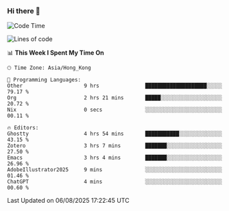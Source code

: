 ### Hi there 👋

<!--
**nicehiro/nicehiro** is a ✨ _special_ ✨ repository because its `README.md` (this file) appears on your GitHub profile.

Here are some ideas to get you started:

- 🔭 I’m currently working on ...
- 🌱 I’m currently learning ...
- 👯 I’m looking to collaborate on ...
- 🤔 I’m looking for help with ...
- 💬 Ask me about ...
- 📫 How to reach me: ...
- 😄 Pronouns: ...
- ⚡ Fun fact: ...
-->

<!--START_SECTION:waka-->
![Code Time](http://img.shields.io/badge/Code%20Time-865%20hrs%2043%20mins-blue)

![Lines of code](https://img.shields.io/badge/From%20Hello%20World%20I%27ve%20Written-1.7%20million%20lines%20of%20code-blue)

📊 **This Week I Spent My Time On** 

```text
🕑︎ Time Zone: Asia/Hong_Kong

💬 Programming Languages: 
Other                    9 hrs               ████████████████████░░░░░   79.17 % 
Org                      2 hrs 21 mins       █████░░░░░░░░░░░░░░░░░░░░   20.72 % 
Nix                      0 secs              ░░░░░░░░░░░░░░░░░░░░░░░░░   00.11 % 

🔥 Editors: 
Ghostty                  4 hrs 54 mins       ███████████░░░░░░░░░░░░░░   43.15 % 
Zotero                   3 hrs 7 mins        ███████░░░░░░░░░░░░░░░░░░   27.50 % 
Emacs                    3 hrs 4 mins        ███████░░░░░░░░░░░░░░░░░░   26.96 % 
AdobeIllustrator2025     9 mins              ░░░░░░░░░░░░░░░░░░░░░░░░░   01.46 % 
ChatGPT                  4 mins              ░░░░░░░░░░░░░░░░░░░░░░░░░   00.60 % 
```


 Last Updated on 06/08/2025 17:22:45 UTC
<!--END_SECTION:waka-->
